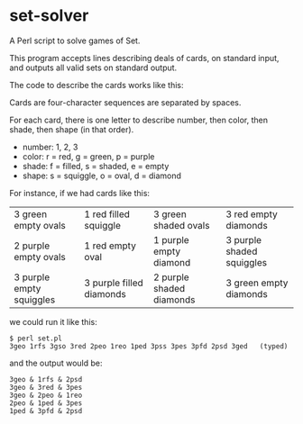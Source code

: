 set-solver
==========

A Perl script to solve games of Set.

This program accepts lines describing deals of cards, on standard input, and outputs all valid sets on standard output.

The code to describe the cards works like this:

Cards are four-character sequences are separated by spaces.

For each card, there is one letter to describe number, then color, then shade, then shape (in that order).

- number: 1, 2, 3
- color: r = red, g = green, p = purple
- shade: f = filled, s = shaded, e = empty
- shape: s = squiggle, o = oval, d = diamond


For instance, if we had cards like this:

|  |  |  |  |
| ------------------------- | ------------------------- | ------------------------- | -------------------------- |
| 3 green empty ovals       | 1 red filled squiggle     | 3 green shaded ovals      | 3 red empty diamonds       |
| 2 purple empty ovals      | 1 red empty oval          | 1 purple empty diamond    | 3 purple shaded squiggles  |
| 3 purple empty squiggles  | 3 purple filled diamonds  | 2 purple shaded diamonds  | 3 green empty diamonds     |

we could run it like this:

    $ perl set.pl
    3geo 1rfs 3gso 3red 2peo 1reo 1ped 3pss 3pes 3pfd 2psd 3ged   (typed)
    
and the output would be:
    
    3geo & 1rfs & 2psd
    3geo & 3red & 3pes
    3geo & 2peo & 1reo
    2peo & 1ped & 3pes
    1ped & 3pfd & 2psd
